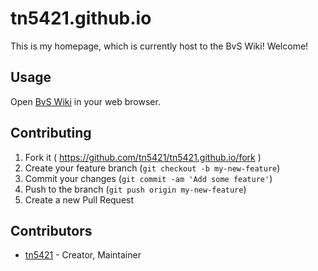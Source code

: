 # tn5421.github.io

This is my homepage, which is currently host to the BvS Wiki! Welcome!

## Usage

Open [BvS Wiki](https://tn5421.github.io/index.html) in your web browser.

## Contributing

1. Fork it ( https://github.com/tn5421/tn5421.github.io/fork )
2. Create your feature branch (`git checkout -b my-new-feature`)
3. Commit your changes (`git commit -am 'Add some feature'`)
4. Push to the branch (`git push origin my-new-feature`)
5. Create a new Pull Request

## Contributors

- [tn5421](https://github.com/tn5421) - Creator, Maintainer
